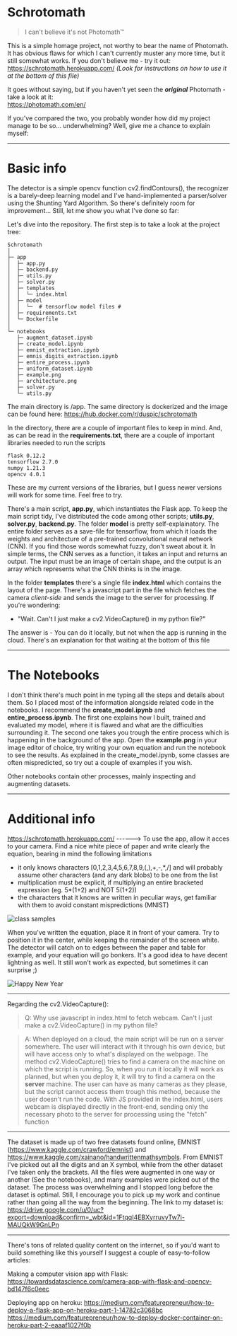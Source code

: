 # Schrotomath
> I can't believe it's not Photomath™


This is a simple homage project, not worthy to bear the name of Photomath. It has obvious flaws for which I can't currently muster any more time, but it still somewhat works.
If you don't believe me - try it out: https://schrotomath.herokuapp.com/          *(Look for instructions on how to use it at the bottom of this file)*

It goes without saying, but if you haven't yet seen the ***original*** Photomath - take a look at it:   
https://photomath.com/en/


If you've compared the two, you probably wonder how did my project manage to be so... underwhelming? Well, give me a chance to explain myself:
______________________________________________________________________________________________________________________________________________

# Basic info
The detector is a simple opencv function cv2.findContours(), the recognizer is a barely-deep learning model and I've hand-implemented a parser/solver using the Shunting Yard Algorithm. So there's definitely room for improvement... Still, let me show you what I've done so far:


Let's dive into the repository. The first step is to take a look at the project tree:

```
Schrotomath
│
├─ app
│  ├─ app.py
│  ├─ backend.py
│  ├─ utils.py
│  ├─ solver.py
│  ├─ templates
│  │  └─ index.html
│  ├─ model
│  │  └─  # tensorflow model files #
│  ├─ requirements.txt
│  └─ Dockerfile
│  
└─ notebooks
   ├─ augment_dataset.ipynb
   ├─ create_model.ipynb
   ├─ emnist_extraction.ipynb
   ├─ emnis_digits_extraction.ipynb
   ├─ entire_process.ipynb
   ├─ uniform_dataset.ipynb
   ├─ example.png
   ├─ architecture.png
   ├─ solver.py
   └─ utils.py

```

The main directory is /app. The same directory is dockerized and the image can be found here: 
https://hub.docker.com/r/duspic/schrotomath 

In the directory, there are a couple of important files to keep in mind.
And, as can be read in the **requirements.txt**, there are a couple of important libraries needed to run the scripts
```
flask 0.12.2
tensorflow 2.7.0
numpy 1.21.3
opencv 4.0.1
```
These are my current versions of the libraries, but I guess newer versions will work for some time. Feel free to try.

There's a main script, **app.py**, which instantiates the Flask app. To keep the main script tidy, I've distributed the code among other scripts; **utils.py**, **solver.py**, **backend.py**. 
The folder **model** is pretty self-explainatory. The entire folder serves as a save-file for tensorflow, from which it loads the weights and architecture of a pre-trained convolutional neural network (CNN). If you find those words somewhat fuzzy, don't sweat about it. In simple terms, the CNN serves as a function, it takes an input and returns an output. The input must be an image of certain shape, and the output is an array which represents what the CNN thinks is in the image.

In the folder **templates** there's a single file **index.html** which contains the layout of the page. There's a javascript part in the file which fetches the camera *client-side* and sends the image to the server for processing.
If you're wondering:
* "Wait. Can't I just make a cv2.VideoCapture() in my python file?" 

The answer is - You can do it locally, but not when the app is running in the cloud.
There's an explanation for that waiting at the bottom of this file


______________________________________________________________________________________________________________________________________________

# The Notebooks

I don't think there's much point in me typing all the steps and details about them. So I placed most of the information alongside related code in the notebooks.
I recommend the **create_model.ipynb** and **entire_process.ipynb**. The first one explains how I built, trained and evaluated my model, where it is flawed and what are the difficulties surrounding it. The second one takes you trough the entire process which is happening in the background of the app. Open the **example.png** in your image editor of choice, try writing your own equation and run the notebook to see the results. As explained in the create_model.ipynb, some classes are often mispredicted, so try out a couple of examples if you wish.

Other notebooks contain other processes, mainly inspecting and augmenting datasets.

______________________________________________________________________________________________________________________________________________

# Additional info

https://schrotomath.herokuapp.com/  ------>  To use the app, allow it acces to your camera. Find a nice white piece of paper and write clearly the equation, bearing in mind the following limitations
* it only knows characters [0,1,2,3,4,5,6,7,8,9,(,),+,-,*,/] and will probably assume other characters (and any dark blobs) to be one from the list
* multiplication must be explicit, if multiplying an entire bracketed expression (eg. 5*(1+2) and NOT 5(1+2))
* the characters that it knows are written in peculiar ways, get familiar with them to avoid constant mispredictions (MNIST)

![class samples](https://user-images.githubusercontent.com/72471213/149320350-f1677f6f-d78f-44cb-9a58-b68a2d804bab.png)


When you've written the equation, place it in front of your camera. Try to position it in the center, while keeping the remainder of the screen white. The detector will catch on to edges between the paper and table for example, and your equation will go bonkers. It's a good idea to have decent lightning as well. It still won't work as expected, but sometimes it can surprise ;)

![Happy New Year](https://user-images.githubusercontent.com/72471213/149353808-dad39bc3-6ac1-4232-b9a5-166e7061faca.gif)

______________

Regarding the cv2.VideoCapture():
> Q: Why use javascript in index.html to fetch webcam. Can't I just make a cv2.VideoCapture() in my python file?

> A: When deployed on a cloud, the main script will be run on a server somewhere. The user will interact with it through his own device, but will have access only to what's displayed on the webpage. The method cv2.VideoCapture() tries to find a camera on the machine on which the script is running. So, when you run it locally it will work as planned, but when you deploy it, it will try to find a camera on the **server** machine. The user can have as many cameras as they please, but the script cannot access them trough this method, because the user doesn't run the code. With JS provided in the index.html, users webcam is displayed directly in the front-end, sending only the necessary photo to the server for processing using the "fetch" function

_____________

The dataset is made up of two free datasets found online, EMNIST (https://www.kaggle.com/crawford/emnist) and https://www.kaggle.com/xainano/handwrittenmathsymbols.
From EMNIST I've picked out all the digits and an X symbol, while from the other dataset I've taken only the brackets. All the files were augmented in one way or another (See the notebooks), and many examples were picked out of the dataset. The process was overwhelming and I stopped long before the dataset is optimal. Still, I encourage you to pick up my work and continue rather than going all the way from the beginning. The link to my dataset is: https://drive.google.com/u/0/uc?export=download&confirm=_wbt&id=1FtqqI4EBXyrruvyTw7i-MAUQkW9GnLPn
_____________


There's tons of related quality content on the internet, so if you'd want to build something like this yourself I suggest a couple of easy-to-follow articles:

Making a computer vision app with Flask:
https://towardsdatascience.com/camera-app-with-flask-and-opencv-bd147f6c0eec

Deploying app on heroku:
https://medium.com/featurepreneur/how-to-deploy-a-flask-app-on-heroku-part-1-14782c3068bc
https://medium.com/featurepreneur/how-to-deploy-docker-container-on-heroku-part-2-eaaaf1027f0b
